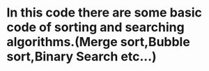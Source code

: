 # In this code there are some basic code of sorting and searching algorithms.(Merge sort,Bubble sort,Binary Search etc...)

